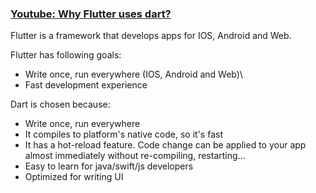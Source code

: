 ### [Youtube: Why Flutter uses dart?](https://youtu.be/5F-6n_2XWR8)

Flutter is a framework that develops apps for IOS, Android and Web.

Flutter has following goals:

- Write once, run everywhere (IOS, Android and Web)\
- Fast development experience

Dart is chosen because:

- Write once, run everywhere
- It compiles to platform's native code, so it's fast
- It has a hot-reload feature. Code change can be applied to your app almost immediately without re-compiling, restarting...
- Easy to learn for java/swift/js developers
- Optimized for writing UI



